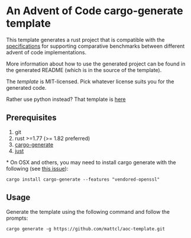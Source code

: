 # An Advent of Code cargo-generate template

This template generates a rust project that is compatible with the
[specifications](https://github.com/mattcl/aoc-benchmarks/blob/master/SPECIFICATION.md)
for supporting comparative benchmarks between different advent of code
implementations.

More information about how to use the generated project can be found in the
generated README (which is in the source of the template).

The _template_ is MIT-licensed. Pick whatever license suits you for the
generated code.

Rather use python instead? That template is
[here](https://github.com/mattcl/aoc-python-template)


## Prerequisites

1. git
2. rust >=1.77 (>= 1.82 preferred)
3. [cargo-generate](https://crates.io/crates/cargo-generate)
4. [just](https://github.com/casey/just#packages)

\* On OSX and others, you may need to install cargo generate with the following
(see [this issue](https://github.com/cargo-generate/cargo-generate/issues/1318)):

```
cargo install cargo-generate --features "vendored-openssl"
```


## Usage

Generate the template using the following command and follow the prompts:
```
cargo generate -g https://github.com/mattcl/aoc-template.git
```
